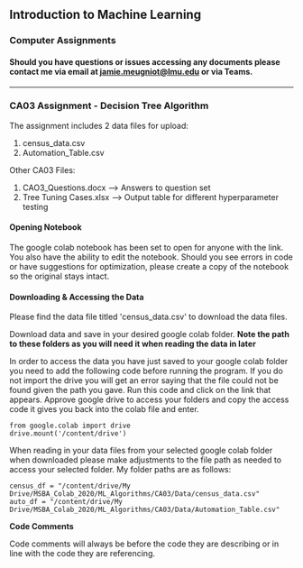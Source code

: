 ## Introduction to Machine Learning
### Computer Assignments 
#### Should you have questions or issues accessing any documents please contact me via email at jamie.meugniot@lmu.edu or via Teams. 
_________________________________________________________________________________________________________________________________________________________________________________

### CA03 Assignment - Decision Tree Algorithm

The assignment includes 2 data files for upload: 
1. census_data.csv 
2. Automation_Table.csv

Other CA03 Files:
1. CAO3_Questions.docx --> Answers to question set
2. Tree Tuning Cases.xlsx --> Output table for different hyperparameter testing

#### Opening Notebook

The google colab notebook has been set to open for anyone with the link. You also have the ability to edit the notebook. Should you see errors in code or have suggestions for optimization, please create a copy of the notebook so the original stays intact. 

#### Downloading & Accessing the Data

Please find the data file titled 'census_data.csv' to download the data files.

Download data and save in your desired google colab folder. **Note the path to these folders as you will need it when reading the data in later**

In order to access the data you have just saved to your google colab folder you need to add the following code before running the program. If you do not import the drive you will get an error saying that the file could not be found given the path you gave. Run this code and click on the link that appears. Approve google drive to access your folders and copy the access code it gives you back into the colab file and enter.

    from google.colab import drive
    drive.mount('/content/drive')

When reading in your data files from your selected google colab folder when downloaded please make adjustments to the file path as needed to access your selected folder. My folder paths are as follows: 

    census_df = "/content/drive/My Drive/MSBA_Colab_2020/ML_Algorithms/CA03/Data/census_data.csv"
    auto_df = "/content/drive/My Drive/MSBA_Colab_2020/ML_Algorithms/CA03/Data/Automation_Table.csv"

**Code Comments**

Code comments will always be before the code they are describing or in line with the code they are referencing. 
